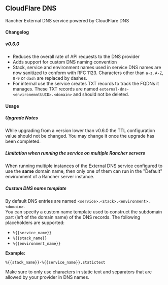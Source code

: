 ## CloudFlare DNS

Rancher External DNS service powered by CloudFlare DNS

#### Changelog

##### v0.6.0

* Reduces the overall rate of API requests to the DNS provider
* Adds support for custom DNS naming convention
* Stack, service and environment names used in service DNS names are now sanitized to conform with RFC 1123. Characters other than `a-z`, `A-Z`, `0-9` or `dash` are replaced by dashes.
* For internal use the service creates TXT records to track the FQDNs it manages. These TXT records are named `external-dns-<environemntUUID>.<domain>` and should not be deleted.

#### Usage

##### Upgrade Notes
While upgrading from a version lower than v0.6.0 the TTL configuration value should not be changed. You may change it once the upgrade has been completed.

##### Limitation when running the service on multiple Rancher servers

When running multiple instances of the External DNS service configured to use the **same** domain name, then only one of them can run in the "Default" environment of a Rancher server instance.

##### Custom DNS name template

By default DNS entries are named `<service>.<stack>.<environment>.<domain>`.    
You can specify a custom name template used to construct the subdomain part (left of the domain name) of the DNS records. The following placeholders are supported:

* `%{{service_name}}`
* `%{{stack_name}}`
* `%{{environment_name}}`

**Example:**

`%{{stack_name}}-%{{service_name}}.statictext`

Make sure to only use characters in static text and separators that are allowed by your provider in DNS names.

